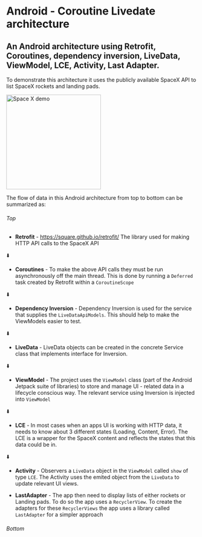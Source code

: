 # Android - Coroutine Livedate architecture
## An Android architecture using Retrofit, Coroutines, dependency inversion, LiveData,  ViewModel, LCE, Activity, Last Adapter.

To demonstrate this architecture it uses the publicly available SpaceX API to list SpaceX rockets and landing pads.

<img src="spaceXdemo.gif" width="250" align="middle" alt="Space X demo">

The flow of data in this Android architecture from top to bottom can be summarized as:

###### Top

- **Retrofit** - https://square.github.io/retrofit/
The library used for making HTTP API calls to the SpaceX API

:arrow_down:

- **Coroutines** - To make the above API calls they must be run asynchronously off the main thread. This is done by running a `Deferred` task created by Retrofit within a `CoroutineScope`

:arrow_down:

- **Dependency Inversion** - Dependency Inversion is used for the service that supplies the `LiveDataApiModels`. This should help to make the ViewModels easier to test.

:arrow_down:

- **LiveData** - LiveData objects can be created in the concrete Service class that implements interface for Inversion.  

:arrow_down:

- **ViewModel** - The project uses the `ViewModel` class (part of the Android Jetpack suite of libraries) to store and manage UI - related data in a lifecycle conscious way. The relevant service using Inversion is injected into `ViewModel` 

:arrow_down:

- **LCE** - In most cases when an apps UI is working with HTTP data, it needs to know about 3 different states (Loading, Content, Error). The LCE is a wrapper for the SpaceX content and reflects the states that this data could be in. 

:arrow_down:

- **Activity** - Observers a `LiveData` object in the `ViewModel` called `show` of type `LCE`. The Activity uses the emited object from the `LiveData` to update relevant UI views.

- **LastAdapter** - The app then need to display lists of either rockets or Landing pads. To do so the app uses a `RecyclerView`. To create the adapters for these `RecyclerViews` the app uses a library called `LastAdapter` for a simpler approach 

###### Bottom
